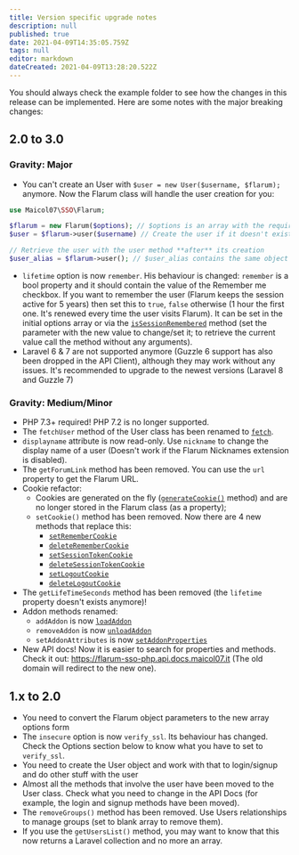 ```yaml
---
title: Version specific upgrade notes
description: null
published: true
date: 2021-04-09T14:35:05.759Z
tags: null
editor: markdown
dateCreated: 2021-04-09T13:28:20.522Z
---
```


You should always check the example folder to see how the changes in this release can be implemented. Here are some notes with the major breaking changes:

## 2.0 to 3.0

### Gravity: Major

- You can't create an User with `$user = new User($username, $flarum);` anymore. Now the Flarum class will handle the user creation for you:

```php
use Maicol07\SSO\Flarum;

$flarum = new Flarum($options); // $options is an array with the required options
$user = $flarum->user($username) // Create the user if it doesn't exists with the user method

// Retrieve the user with the user method **after** its creation
$user_alias = $flarum->user(); // $user_alias contains the same object stored in $user
```

- `lifetime` option is now `remember`. His behaviour is changed:
  `remember` is a bool property and it should contain the value of the Remember me checkbox. If you want to remember the user (Flarum keeps the session active for 5 years) then set this to `true`, `false` otherwise (1 hour the first one. It's renewed every time the user visits Flarum).
  It can be set in the initial options array or via the [`isSessionRemembered`](https://flarum-sso-php.api.docs.maicol07.it/Maicol07/SSO/Flarum.html#method_isSessionRemembered) method (set the parameter with the new value to change/set it; to retrieve the current value call the method without any arguments).
- Laravel 6 & 7 are not supported anymore (Guzzle 6 support has also been dropped in the API Client), although they may work without any issues. It's recommended to upgrade to the newest versions (Laravel 8 and Guzzle 7)

### Gravity: Medium/Minor

- PHP 7.3+ required! PHP 7.2 is no longer supported.
- The `fetchUser` method of the User class has been renamed to [`fetch`](https://flarum-sso-php.api.docs.maicol07.it/Maicol07/SSO/User.html#method_fetch).
- `displayname` attribute is now read-only. Use `nickname` to change the display name of a user (Doesn't work if the Flarum Nicknames extension is disabled).
- The `getForumLink` method has been removed. You can use the `url` property to get the Flarum URL.
- Cookie refactor:
  - Cookies are generated on the fly ([`generateCookie()`](https://flarum-sso-php.api.docs.maicol07.it/Maicol07/SSO/Traits/Cookies.html#method_generateCookie) method) and are no longer stored in the Flarum class (as a property);
  - `setCookie()` method has been removed. Now there are 4 new methods that replace this:
    - [`setRememberCookie`](https://flarum-sso-php.api.docs.maicol07.it/Maicol07/SSO/Traits/Cookies.html#method_setRememberCookie)
    - [`deleteRememberCookie`](https://flarum-sso-php.api.docs.maicol07.it/Maicol07/SSO/Traits/Cookies.html#method_deleteRememberCookie)
    - [`setSessionTokenCookie`](https://flarum-sso-php.api.docs.maicol07.it/Maicol07/SSO/Traits/Cookies.html#method_setSessionTokenCookie)
    - [`deleteSessionTokenCookie`](https://flarum-sso-php.api.docs.maicol07.it/Maicol07/SSO/Traits/Cookies.html#method_deleteSessionTokenCookie)
    - [`setLogoutCookie`](https://flarum-sso-php.api.docs.maicol07.it/Maicol07/SSO/Traits/Cookies.html#method_setLogoutCookie)
    - [`deleteLogoutCookie`](https://flarum-sso-php.api.docs.maicol07.it/Maicol07/SSO/Traits/Cookies.html#method_deleteLogoutCookie)
- The `getLifeTimeSeconds` method has been removed (the `lifetime` property doesn't exists anymore)!
- Addon methods renamed:
  - `addAddon` is now [`loadAddon`](https://flarum-sso-php.api.docs.maicol07.it/Maicol07/SSO/Traits/Addons.html#method_loadAddon)
  - `removeAddon` is now [`unloadAddon`](https://flarum-sso-php.api.docs.maicol07.it/Maicol07/SSO/Traits/Addons.html#method_unloadAddon)
  - `setAddonAttributes` is now [`setAddonProperties`](https://flarum-sso-php.api.docs.maicol07.it/Maicol07/SSO/Traits/Addons.html#method_setAddonProperties)
- New API docs! Now it is easier to search for properties and methods. Check it out: https://flarum-sso-php.api.docs.maicol07.it (The old domain will redirect to the new one).

## 1.x to 2.0

- You need to convert the Flarum object parameters to the new array options form
- The `insecure` option is now `verify_ssl`. Its behaviour has changed. Check the Options section below to know what you have to set to `verify_ssl`.
- You need to create the User object and work with that to login/signup and do other stuff with the user
- Almost all the methods that involve the user have been moved to the User class. Check what you need to change in the API Docs (for example, the login and signup methods have been moved).
- The `removeGroups()` method has been removed. Use Users relationships to manage groups (set to blank array to remove them).
- If you use the `getUsersList()` method, you may want to know that this now returns a Laravel collection and no more an array.
